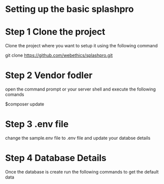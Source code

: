 # Setting up the basic splashpro

# Step 1 Clone the project
Clone the project where you want to setup it using the following command

git clone https://github.com/webethics/splashpro.git

# Step 2 Vendor fodler
open the command prompt or your server shell and execute the following comands

$composer update

# Step 3 .env file
change the sample.env file to .env file and update your databse details

# Step 4 Database Details

Once the database is create run the following commands to get the default data



